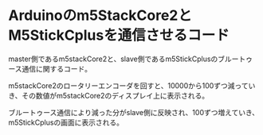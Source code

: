# Arduinoのm5StackCore2とM5StickCplusを通信させるコード

master側であるm5stackCore2と、slave側であるm5StickCplusのブルートゥース通信に関するコード。

m5stackCore2のロータリーエンコーダを回すと、10000から100ずつ減っていき、その数値がm5stackCore2のディスプレイ上に表示される。

ブルートゥース通信により減った分がslave側に反映され、100ずつ増えていき、m5StickCplusの画面に表示される。
